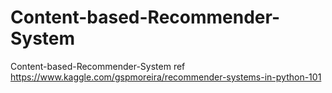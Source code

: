 # Content-based-Recommender-System
Content-based-Recommender-System
ref https://www.kaggle.com/gspmoreira/recommender-systems-in-python-101

